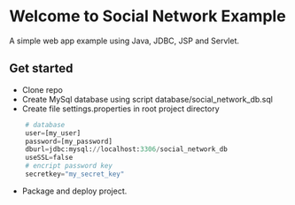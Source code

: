 ﻿# Welcome to Social Network Example

A simple web app example using Java, JDBC, JSP and Servlet.

## Get started

 - Clone repo
 - Create MySql database using script database/social_network_db.sql
 - Create file settings.properties in root project directory

```python
    # database
    user=[my_user]
    password=[my_password]
    dburl=jdbc:mysql://localhost:3306/social_network_db
    useSSL=false
    # encript password key
    secretkey="my_secret_key"

```
 - Package and deploy project.

